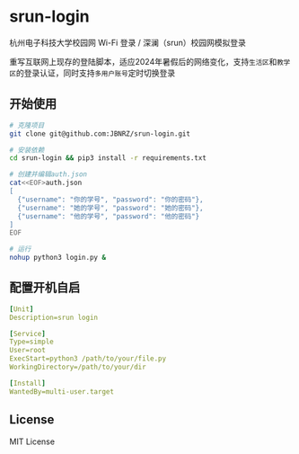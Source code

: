 # srun-login 

杭州电子科技大学校园网 Wi-Fi 登录 / 深澜（srun）校园网模拟登录

重写互联网上现存的登陆脚本，适应2024年暑假后的网络变化，支持`生活区`和`教学区`的登录认证，同时支持`多用户账号`定时切换登录

## 开始使用

```bash
# 克隆项目
git clone git@github.com:JBNRZ/srun-login.git

# 安装依赖
cd srun-login && pip3 install -r requirements.txt

# 创建并编辑auth.json
cat<<EOF>auth.json
[
  {"username": "你的学号", "password": "你的密码"},
  {"username": "她的学号", "password": "她的密码"},
  {"username": "他的学号", "password": "他的密码"} 
]
EOF

# 运行
nohup python3 login.py &
```

## 配置开机自启

```yaml
[Unit]
Description=srun login

[Service]
Type=simple
User=root
ExecStart=python3 /path/to/your/file.py
WorkingDirectory=/path/to/your/dir

[Install]
WantedBy=multi-user.target
```

## License

MIT License
